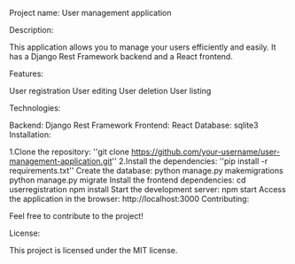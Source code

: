Project name: User management application

Description:

This application allows you to manage your users efficiently and easily. It has a Django Rest Framework backend and a React frontend.

Features:

User registration
User editing
User deletion
User listing

Technologies:

Backend: Django Rest Framework
Frontend: React
Database: sqlite3
Installation:

1.Clone the repository:
''git clone https://github.com/your-username/user-management-application.git''
2.Install the dependencies:
''pip install -r requirements.txt''
Create the database:
python manage.py makemigrations
python manage.py migrate
Install the frontend dependencies:
cd userregistration
npm install
Start the development server:
npm start
Access the application in the browser:
http://localhost:3000
Contributing:

Feel free to contribute to the project!

License:

This project is licensed under the MIT license.
